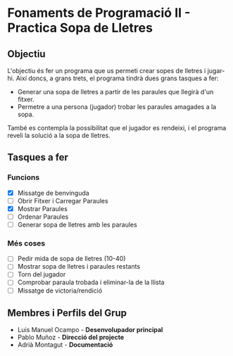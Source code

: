 # Fonaments de Programació II - Practica Sopa de Lletres

## Objectiu
L'objectiu és fer un programa que us permeti crear sopes de lletres i jugar-hi. Així doncs, a
grans trets, el programa tindrà dues grans tasques a fer:

* Generar una sopa de lletres a partir de les paraules que llegirà d'un fitxer.
* Permetre a una persona (jugador) trobar les paraules amagades a la sopa.

També es contempla la possibilitat que el jugador es rendeixi, i el programa reveli la solució
a la sopa de lletres.

## Tasques a fer
### Funcions
- [x] Missatge de benvinguda
- [ ] Obrir Fitxer i Carregar Paraules
- [x] Mostrar Paraules
- [ ] Ordenar Paraules
- [ ] Generar sopa de lletres amb les paraules
### Més coses
- [ ] Pedir mida de sopa de lletres (10-40)
- [ ] Mostrar sopa de lletres i paraules restants
- [ ] Torn del jugador
- [ ] Comprobar paraula trobada i eliminar-la de la llista
- [ ] Missatge de victoria/rendició

## Membres i Perfils del Grup
* Luis Manuel Ocampo - **Desenvolupador principal**
* Pablo Muñoz - **Direcció del projecte**
* Adrià Montagut - **Documentació**

